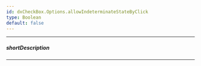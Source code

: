 ```yaml
---
id: dxCheckBox.Options.allowIndeterminateStateByClick
type: Boolean
default: false
---
```

---
##### shortDescription
<!-- Description goes here -->

---
<!-- Description goes here -->